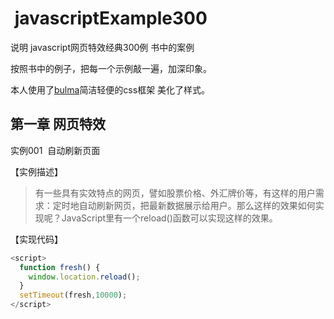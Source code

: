 #  javascriptExample300
说明
javascript网页特效经典300例 书中的案例

按照书中的例子，把每一个示例敲一遍，加深印象。

本人使用了[bulma](https://github.com/jgthms/bulma "bulma")简洁轻便的css框架 美化了样式。

## 第一章 网页特效
实例001  自动刷新页面

【实例描述】
> 有一些具有实效特点的网页，譬如股票价格、外汇牌价等，有这样的用户需求：定时地自动刷新网页，把最新数据展示给用户。那么这样的效果如何实现呢？JavaScript里有一个reload()函数可以实现这样的效果。

【实现代码】
```javascript
<script>
  function fresh() {
    window.location.reload();
  }
  setTimeout(fresh,10000);
</script>
```
